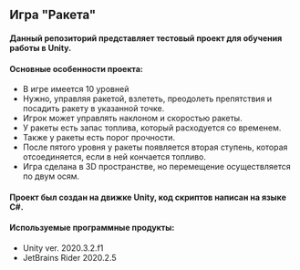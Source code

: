 ## Игра "Ракета"
#### Данный репозиторий представляет тестовый проект для обучения работы в Unity.
#### Основные особенности проекта:
* В игре имеется 10 уровней
* Нужно, управляя ракетой, взлететь, преодолеть препятствия и посадить ракету в указанной точке.
* Игрок может управлять наклоном и скоростью ракеты.
* У ракеты есть запас топлива, который расходуется со временем.
* Также у ракеты есть порог прочности.
* После пятого уровня у ракеты появляется вторая ступень, которая отсоединяется, если в ней кончается топливо.
* Игра сделана в 3D пространстве, но перемещение осуществляется по двум осям.
#### Проект был создан на движке Unity, код скриптов написан на языке C#.
#### Используемые программные продукты:
* Unity ver. 2020.3.2.f1
* JetBrains Rider 2020.2.5
